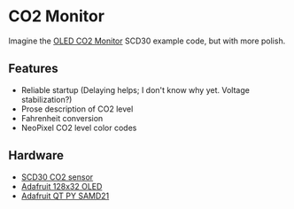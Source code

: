 # CO2 Monitor

Imagine the [OLED CO2 Monitor](https://github.com/adafruit/Adafruit_SCD30/tree/master/examples/oled_co2_monitor) SCD30 example code, but with more polish.

## Features

* Reliable startup (Delaying helps; I don't know why yet. Voltage stabilization?)
* Prose description of CO2 level
* Fahrenheit conversion
* NeoPixel CO2 level color codes

## Hardware

* [SCD30 CO2 sensor](https://github.com/adafruit/Adafruit_SCD30)
* [Adafruit 128x32 OLED](https://www.adafruit.com/product/2900)
* [Adafruit QT PY SAMD21](https://www.adafruit.com/product/4600)
